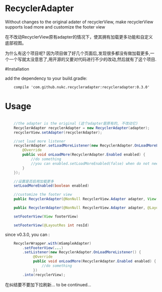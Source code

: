 # RecyclerAdapter

Without changes to the original adater of recyclerView, make recyclerView supports load more and customize the footer view

在不改动RecyclerView原有adapter的情况下，使其拥有加载更多功能和自定义底部视图。

为什么有这个项目呢? 因为项目做了好几个页面后,发现很多都没有做加载更多,一个一个写就太没意思了,用开源的又要对代码进行不少的改动,然后就有了这个项目.

#Installation

add the dependency to your build.gradle:
```
    compile 'com.github.nukc.recycleradapter:recycleradapter:0.3.0'
```

# Usage

```java

    //the adapter is the original (这个adapter是原有的, 不改动它)
    RecyclerAdapter recyclerAdapter = new RecyclerAdapter(adapter);
    recyclerView.setAdapter(recyclerAdapter);

    //set load more listener
    recyclerAdapter.setLoadMoreListener(new RecyclerAdapter.OnLoadMoreListener() {
        @Override
        public void onLoadMore(RecyclerAdapter.Enabled enabled) {
            //do something
            //you can enabled.setLoadMoreEnabled(false) when do not need load more
        }
    });

    //设置是否启用加载更多
    setLoadMoreEnabled(boolean enabled)

    //customize the footer view
    public RecyclerAdapter(@NonNull RecyclerView.Adapter adapter, View footerView)

    public RecyclerAdapter(@NonNull RecyclerView.Adapter adapter, @LayoutRes int resId)

    setFooterView(View footerView)

    setFooterView(@LayoutRes int resId)
```

since v0.3.0, you can :

```java
    RecyclerWrapper.with(mSampleAdapter)
        .setFooterView(...)
        .setListener(new RecyclerAdapter.OnLoadMoreListener() {
             @Override
             public void onLoadMore(RecyclerAdapter.Enabled enabled) {
                 //do something
             })
        .into(recyclerView);
```

在纠结要不要加下拉刷新...
to be continued...